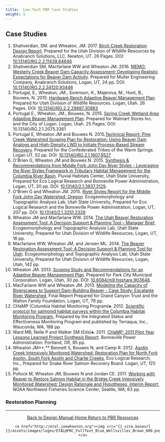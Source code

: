 ```yaml
---
title:  Low-Tech PBR Case Studies
weight: 5
---
```



## Case Studies 

1. Shahverdian, SM. and Wheaton, JM. 2017. [Birch Creek Restoration Design Report](https://www.researchgate.net/publication/322104193_Birch_Creek_Restoration_Design_Report_-_Prepared_for_Utah_Division_of_Wildlife_Resources_and_Bureau_of_Land_Management). Prepared for the Utah Division of Wildlife Resources by Anabranch Solutions, LLC. Newton, UT. 26 Pages. DOI: [10.13140/RG.2.2.11439.84646](http://dx.doi.org/10.13140/RG.2.2.11439.84646)
2. Shahverdian SM, Macfarlane WW and Wheaton JM. 2016. [MEMO: Westerly Creek Beaver Dam Capacity Assessment: Developing Realistic Expectations for Beaver Dam Activity](https://www.researchgate.net/publication/309762206_MEMO_Westerly_Creek_Beaver_Dam_Capacity_Assessment_Developing_Realistic_Expectations_for_Beaver_Dam_Activity?ev=prf_pub). Prepared for Muller Engineering Company, Anabranch Solutions, Logan, UT, 24 pp. DOI:[ 10.13140/RG.2.2.34120.93446](http://dx.doi.org/10.13140/RG.2.2.34120.93446)
3. Portugal, E., Wheaton, JM., Sorenson, K., Majerova, M., Hunt, B., Bouwes, N. 2015. [Hardware Ranch Adaptive Beaver Management Plan](https://www.researchgate.net/publication/309905727_Draft_-_Hardware_Ranch_Adaptive_Beaver_Management_Plan). Prepared for Utah Division of Wildlife Resources. Logan, Utah. 26 Pages. DOI: [10.13140/RG.2.2.29887.30883](http://dx.doi.org/10.13140/RG.2.2.29887.30883) 
4. Portugal E., Wheaton, JM., Bouwes, N. 2015. [Spring Creek Wetland Area Adaptive Beaver Management Plan](https://www.researchgate.net/publication/283326474_Spring_Creek_Wetland_Area_Adaptive_Beaver_Management_Plan). Prepared for Walmart Stores Inc. and the City of Logan. Logan, Utah. 25 Pages. DOI: 10.13140/RG.2.1.2075.3361
5. Portugal E, Wheaton JM and Bouwes N. 2015.[Technical Report: Pine Creek Watershed Scoping Plan for Restoration: Using Beaver Dam Analogs and High-Density LWD to Initiate Process-Based Stream Recovery](https://www.researchgate.net/publication/272829372_Pine_Creek_Watershed_Scoping_Plan_for_Restoration_Using_Beaver_Dam_Analogs_and_High-Density_LWD_to_Initiate_Process-Based_Stream_Recovery). Prepared for the Confederated Tribes of the Warm Springs. Logan UT, 52 pp. DOI: [10.13140/RG.2.1.1607.9527](http://dx.doi.org/10.13140/RG.2.1.1607.9527)
6. O'Brien G, Wheaton JM and Bouwes N. 2015. [Synthesis & Recommendations from Middle Fork John Day River Styles - Leveraging the River Styles Framework in Tributary Habitat Management for the Columbia River Basin](https://www.researchgate.net/publication/270959593). Fluvial Habitats Center, Utah State University, Prepared for Eco Logical Research and Bonneville Power Administration, Logan, UT, 20 pp. DOI: [10.13140/2.1.3937.3129](http://dx.doi.org/10.13140/2.1.3937.3129).
7. O'Brien G and Wheaton JM. 2015. [River Styles Report for the Middle Fork John Day Watershed, Oregon](https://www.researchgate.net/publication/270959675). Ecogeomorphology and Topographic Analysis Lab, Utah State University, Prepared for Eco Logical Research and the Bonneville Power Administration, Logan, UT, 207 pp. DOI: [10.13140/2.1.3251.2329](http://dx.doi.org/10.13140/2.1.3251.2329)
8. Wheaton JM and Macfarlane WW. 2014. [The Utah Beaver Restoration Assessment Tool: A Decision Support & Planning Tool – Manager Brief](http://etal.usu.edu/Downloads/BRAT/UTAH_BRAT_Management%20Brief.pdf), Ecogeomorphology and Topographic Analysis Lab, Utah State University, Prepared for Utah Division of Wildlife Resources, Logan, UT, 16 pp. 
9. Macfarlane WW, Wheaton JM, and Jensen ML. 2014. [The Beaver Restoration Assessment Tool: A Decision Support & Planning Tool for Utah](http://etal.usu.edu/Downloads/BRAT/UTAH_BRAT_FinalReport.pdf). Ecogeomorphology and Topographic Analysis Lab, Utah State University, Prepared for Utah Division of Wildlife Resources, Logan, Utah, 142 pp.
10. Wheaton JM. 2013. [Scoping Study and Recommendations for an Adaptive Beaver Management Plan](http://etal.usu.edu/Reports/Beaver_Management_Plan_Recc_Park_City_%20Report_FINAL.pdf). Prepared for Park City  Municipal Corporation. Logan, Utah, 30 pp.  DOI: [10.6084/m9.figshare.903648](http://dx.doi.org/10.6084/m9.figshare.903648).
11. MacFarlane WW and Wheaton JM. 2013. [Modeling the Capacity of Riverscapes to Support Dam-Building Beaver - Case Study: Escalante River Watershed](http://etal.usu.edu/GCT/BRAT_Final_Report.pdf), Final Report Prepared for Grand Canyon Trust and the Walton Family Foundation, Logan, UT, 79 pp. 
12. CHaMP (Columbia Habitat Monitoring Program)♠. 2012. [Scientific protocol for salmonid habitat surveys within the Columbia Habitat Monitoring Program](https://www.champmonitoring.org/Program/Details/1#tab-documents), Prepared by the Integrated Status and Effectiveness Monitoring Program and published by Terraqua, Inc., Wauconda, WA, 188 pp. 
13. Ward MB, Nelle P and Walker SM (Eds)♠. 2011. [CHaMP: 2011 Pilot Year Lessons Learned Project Synthesis Report](http://champmonitoring.org/Program/RetreiveProgramDocumentFile/1/Lessons%20Learned%20Annual%20Reporting/1474751431). Bonneville Power Administration: Portland, OR, 95 pp.
14. Wheaton JM**,** Bennett S, Bouwes N, and Camp R. 2012. [Asotin Creek Intensively Monitored Watershed: Restoration Plan for North Fork Asotin, South Fork Asotin and Charlie Creeks](http://etal.usu.edu/Asotin/AsotinRestorationPlan_v1.pdf), Eco Logical Research, Inc., Prepared for Snake River Salmon Recovery Board. Logan, UT, 125 pp. 
15. Pollock M, Wheaton JM, Bouwes N and Jordan CE. 2011. [Working with Beaver to Restore Salmon Habitat in the Bridge Creek Intensively Monitored Watershed: Design Rationale and Hypotheses, Interim Report](http://etal.usu.edu/BridgeCreek/NOAA/BDSS_Tech_Memo_6.07.11.pdf), NOAA Northwest Fisheries Science Center, Seattle, WA, 63 pp. 

### Restoration Planning





------
<div align="center">
	<a class="hollow button" href="{{ site.baseurl }}/"><i class="fa fa-arrow-circle-left" aria-hidden="true"></i>  Back to Design Manual Home <i class="fa fa-book" aria-hidden="true"></i></a>
	<a class="hollow button" href="{{ site.baseurl }}/resources/"><i class="fa fa-arrow-circle-up" aria-hidden="true"></i>  Return to PBR Resources <i class="fa fa-thumbs-up" aria-hidden="true"></i></a>

    <a href="http://etal.joewheaton.org"><img src="{{ site.baseurl }}/assets/images/logos/ETAL@FHC_FullText_Blue_Wellsvilles_Brown_600.png"></a>

</div>